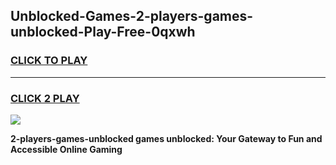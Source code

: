 
## Unblocked-Games-2-players-games-unblocked-Play-Free-0qxwh
<h3>
<a href="https://premium76.site?title=2-players-games-unblocked&ref=20M">CLICK TO PLAY</a></h3>
<hr>

<h3>
<a href="https://premium76.site?title=2-players-games-unblocked&ref=20M">CLICK 2 PLAY</a>
  
</h3>

<a href="https://premium76.site?title=2-players-games-unblocked&ref=19M"><img src="https://clearcache.store/games.png"></a>


**2-players-games-unblocked games unblocked: Your Gateway to Fun and Accessible Online Gaming**
